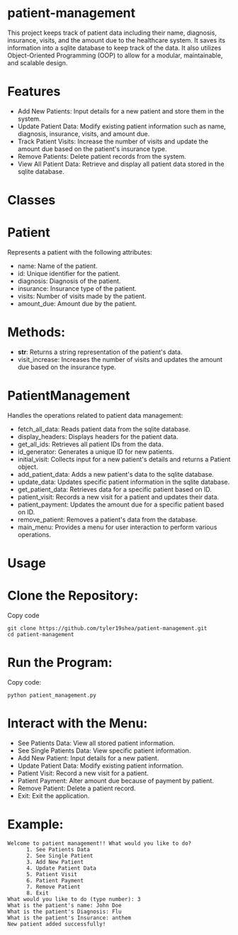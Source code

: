 # patient-management
This project keeps track of patient data including their name, diagnosis, insurance, visits, and the amount due to the healthcare system. It saves its information into a sqlite database to keep track of the data. It also utilizes Object-Oriented Programming (OOP) to allow for a modular, maintainable, and scalable design.

# Features
- Add New Patients: Input details for a new patient and store them in the system.
- Update Patient Data: Modify existing patient information such as name, diagnosis, insurance, visits, and amount due.
- Track Patient Visits: Increase the number of visits and update the amount due based on the patient's insurance type.
- Remove Patients: Delete patient records from the system.
- View All Patient Data: Retrieve and display all patient data stored in the sqlite database.

# Classes
# Patient
Represents a patient with the following attributes:

- name: Name of the patient.
- id: Unique identifier for the patient.
- diagnosis: Diagnosis of the patient.
- insurance: Insurance type of the patient.
- visits: Number of visits made by the patient.
- amount_due: Amount due by the patient.
# Methods:

- __str__: Returns a string representation of the patient's data.
- visit_increase: Increases the number of visits and updates the amount due based on the insurance type.
# PatientManagement
Handles the operations related to patient data management:

- fetch_all_data: Reads patient data from the sqlite database.
- display_headers: Displays headers for the patient data. 
- get_all_ids: Retrieves all patient IDs from the data.
- id_generator: Generates a unique ID for new patients.
- initial_visit: Collects input for a new patient's details and returns a Patient object.
- add_patient_data: Adds a new patient's data to the sqlite database.
- update_data: Updates specific patient information in the sqlite database.
- get_patient_data: Retrieves data for a specific patient based on ID.
- patient_visit: Records a new visit for a patient and updates their data.
- patient_payment: Updates the amount due for a specific patient based on ID.
- remove_patient: Removes a patient's data from the database.
- main_menu: Provides a menu for user interaction to perform various operations.
# Usage
# Clone the Repository:

Copy code
```
git clone https://github.com/tyler19shea/patient-management.git
cd patient-management
```
# Run the Program:
Copy code:
```
python patient_management.py
```
# Interact with the Menu:

- See Patients Data: View all stored patient information.
- See Single Patients Data: View specific patient information.
- Add New Patient: Input details for a new patient.
- Update Patient Data: Modify existing patient information.
- Patient Visit: Record a new visit for a patient.
- Patient Payment: Alter amount due because of payment by patient.
- Remove Patient: Delete a patient record.
- Exit: Exit the application.
# Example:
```
Welcome to patient management!! What would you like to do?
      1. See Patients Data
      2. See Single Patient
      3. Add New Patient
      4. Update Patient Data
      5. Patient Visit
      6. Patient Payment
      7. Remove Patient
      8. Exit
What would you like to do (type number): 3
What is the patient's name: John Doe
What is the patient's Diagnosis: Flu
What is the patient's Insurance: anthem
New patient added successfully!
```
